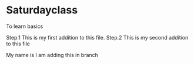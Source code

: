 # Saturdayclass
To learn basics

Step.1  This is my first addition to this file.
Step.2  This is my second addition to this file

My name is 
I am adding this in branch
